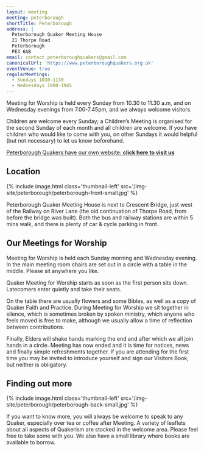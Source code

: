 ```yaml
---
layout: meeting
meeting: peterborough
shortTitle: Peterborough
address: |
  Peterborough Quaker Meeting House
  21 Thorpe Road
  Peterborough
  PE3 6AB
email: contact.peterboroughquakers@gmail.com
canonicalUrl: 'https://www.peterboroughquakers.org.uk'
eventVenue: true
regularMeetings:
  - Sundays 1030-1130
  - Wednesdays 1900-1945
---
```

Meeting for Worship is held every Sunday from 10.30 to 11.30 a.m, and on Wednesday evenings from 7.00-7.45pm, and we always welcome visitors.

Children are welcome every Sunday; a Children’s Meeting is organised for the second Sunday of each month and all children are welcome. If you have children who would like to come with you, on other Sundays it would helpful (but not necessary) to let us know beforehand.

<div class="xs-expand">
  <div class="pad-y-sm">
    <a class="block pad-lg bg-success" href="https://www.peterboroughquakers.org.uk/">
      <i class="glyphicon glyphicon-chevron-right pull-right pad-y-sm"></i>
      Peterborough Quakers have our own website:
      <strong>
        click here to visit us
      </strong>
    </a>
  </div>
</div>

## Location

{% include image.html class='thumbnail-left' src='/img-site/peterborough/peterborough-front-small.jpg' %}

Peterborough Quaker Meeting House is next to Crescent Bridge, just west of the Railway on River Lane (the old continuation of Thorpe Road, from before the bridge was built). Both the bus and railway stations are within 5 mins walk, and there is plenty of car & cycle parking in front.

## Our Meetings for Worship

Meeting for Worship is held each Sunday morning and Wednesday evening.  In the main meeting room chairs are set out in a circle with a table in the middle. Please sit anywhere you like.

Quaker Meeting for Worship starts as soon as the first person sits down. Latecomers enter quietly and take their seats.

On the table there are usually flowers and some Bibles, as well as a copy of Quaker Faith and Practice.
During Meeting for Worship we sit together in silence, which is sometimes broken by spoken ministry, which anyone who feels moved is free to make, although we usually allow a time of reflection between contributions.

Finally, Elders will shake hands marking the end and after which we all join hands in a circle. Meeting has now ended and it is time for notices, news and finally simple refreshments together. If you are attending for the first time you may be invited to introduce yourself and sign our Visitors Book, but neither is obligatory.

## Finding out more

{% include image.html class='thumbnail-left' src='/img-site/peterborough/peterborough-back-small.jpg' %}

If you want to know more, you will always be welcome to speak to any Quaker, especially over tea or coffee after Meeting.
A variety of leaflets about all aspects of Quakerism are stocked in the welcome area. Please feel free to take some with you. We also have a small library where books are available to borrow.
